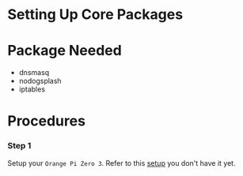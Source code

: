 # Setting Up Core Packages

# Package Needed
* dnsmasq
* nodogsplash
* iptables

# Procedures
### Step 1
Setup your `Orange Pi Zero 3`. Refer to this [setup](opi_setup.md) you don't have it yet.

